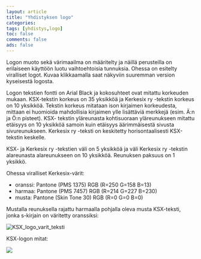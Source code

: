 ```yaml
--- 
layout: article 
title: "Yhdistyksen logo" 
categories: 
tags: [yhdistys,logo]
toc: false 
comments: false 
ads: false 
--- 
```


Logon muoto sekä värimaailma on määritelty ja näillä perusteilla on
erilaiseen käyttöön luotu vaihtoehtoisia tunnuksia. Ohessa on esitelty
viralliset logot. Kuvaa klikkaamalla saat näkyviin suuremman version
kyseisestä logosta.

Logon tekstien fontti on Arial Black ja kokosuhteet ovat mitattu
korkeuden mukaan. KSX-tekstin korkeus on 35 yksikköä ja Kerkesix
ry -tekstin korkeus on 10 yksikköä. Tekstin korkeus mitataan ison
kirjaimen korkeudesta, mittaan ei huomioida mahdollisia kirjaimen ylle
lisättäviä merkkejä (esim. Ä:n ja Ö:n pisteet). KSX- tekstin yläreunasta
kohtisuoraan yläreunukseen mitattu etäisyys on 10 yksikköä samoin kuin
etäisyys äärimmäisestä sivusta sivureunukseen. Kerkesix ry -teksti on
keskitetty horisontaalisesti KSX-tekstin keskelle.

KSX- ja Kerkesix ry -tekstien väli on 5 yksikköä ja väli Kerkesix
ry -tekstin alareunasta alareunukseen on 10 yksikköä. Reunuksen paksuus
on 1 yksikkö.

Ohessa viralliset Kerkesix-värit:

-   oranssi: Pantone (PMS 1375) RGB (R=250 G=158 B=13)
-   harmaa: Pantone (PMS 7457) RGB (R=214 G=227 B=230)
-   musta: Pantone (Skin Tone 30) RGB (R=0 G=0 B=0)

<div>

</div>

<div>

Mustalla reunuksella rajattu harmaalla pohjalla oleva musta KSX-teksti,
jonka s-kirjain on väritetty oranssiksi:

</div>

<div>

![KSX\_logo\_varit\_teksti](/Media/Default/Page/yhdistyksen-logo/ker_mure_hapo_ors.jpg)

</div>

<div>

</div>

<div>

KSX-logon mitat:

</div>

<div>

![](/Media/Default/Page/yhdistyksen-logo/mitat.jpg)

</div>
